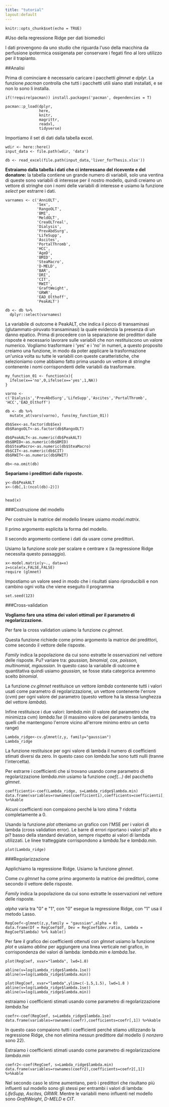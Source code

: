 ```yaml
---
title: "tutorial"
layout:default
---
```


```{r setup, include=FALSE}
knitr::opts_chunk$set(echo = TRUE)
```

#Uso della regressione Ridge per dati biomedici

I dati provengono da uno studio che riguarda l'uso della macchina da perfusione ipotermica ossigenata per conservare i fegati fino al loro utilizzo per il trapianto. 

##Analisi

Prima di cominciare è necessario caricare i pacchetti *glmnet* e *dplyr*. La funzione *pacman* controlla che tutti i pacchetti utili siano stati installati, e se non lo sono li installa.  

```{r,message=FALSE, warning=FALSE}
if(!require(pacman)) install.packages('pacman', dependencies = T)

pacman::p_load(dplyr,
               here,
               knitr,
               magrittr,
               readxl,
               tidyverse)
```

Importiamo il set di dati dalla tabella excel.

```{r,message=FALSE, warning=FALSE}
wdir <- here::here()
input_data <- file.path(wdir, 'data')

db <- read_excel(file.path(input_data,'liver_forThesis.xlsx'))
```

**Estraiamo dalla tabella i dati che ci interessano del ricevente e del donatore:**
la tabella contiene un grande numero di variabili, solo una ventina di queste sono variabili di interesse per il nostro modello, quindi creiamo un vettore di stringhe con i nomi delle variabili di interesse e usiamo la funzione *select* per estrarre i dati. 
```{r, message=FALSE, warning=FALSE}
varnames <- c('AnniOLT',
              'Sex',
              'RangoOLT',
              'BMI',
              'MeldOLT',
              'CreaOLTreal',
              'Dialysis',
              'PrevAbdSurg',
              'LifeSupp',
              'Ascites',
              'PortalThromb',
              'HCC',
              'AgeD',
              'BMID',
              'SteaMacro',
              'D-MELD',
              'BAR',
              'DRI',
              'CIT',
              'RWIT',
              'GraftWeight',
              'GRWR',
              'EAD_Olthoff',
              'PeakALT')

db <- db %>% 
  dplyr::select(varnames)
```

La variabile di outcome è PeakALT, che indica il picco di transaminasi (glutammato-piruvato transaminasi) la quale evidenzia la presenza di un danno epatico. 
Prima di procedere con la separazione dei predittori dalle risposte è necessario lavorare sulle variabili che non restituiscono un valore numerico. Vogliamo trasformare i 'yes' e i 'no' in numeri, a questo proposito creiamo una funzione, in modo da poter applicare la trasformazione un'unica volta su tutte le variabili con queste caratteristiche, che selezioniamo come abbiamo fatto prima usando un vettore di stringhe contenente i nomi corrispondenti delle variabili da trasformare. 

```{r,message=FALSE, warning=FALSE}
my_function_01 <- function(x){
  ifelse(x=='no',0,ifelse(x=='yes',1,NA))
}

varno <- c('Dialysis','PrevAbdSurg','LifeSupp','Ascites','PortalThromb', 'HCC','EAD_Olthoff')

db <- db %>% 
  mutate_at(vars(varno), funs(my_function_01))
```


```{r,message=FALSE, warning=FALSE}
db$Sex<-as.factor(db$Sex)
db$RangoOLT<-as.factor(db$RangoOLT)

db$PeakALT<-as.numeric(db$PeakALT)
db$BMID<-as.numeric(db$BMID)
db$SteaMacro<-as.numeric(db$SteaMacro)
db$CIT<-as.numeric(db$CIT)
db$RWIT<-as.numeric(db$RWIT)

db<-na.omit(db)
```

**Separiamo i predittori dalle risposte.** 
```{r, message=FALSE, warning=FALSE}
y<-db$PeakALT
x<-(db[,1:(ncol(db)-2)]) 
```

```{r}

head(x)
```

###Costruzione del modello

Per costruire la matrice del modello lineare usiamo *model.matrix*. 

Il primo argomento esplicita la forma del modello.

Il secondo argomento contiene i dati da usare come predittori. 

Usiamo la funzione *scale* per scalare e centrare x (la regressione Ridge necessita questo passaggio).

```{r,message=FALSE, warning=FALSE}
x<-model.matrix(y~., data=x)
z=scale(x,FALSE,FALSE)
require (glmnet)
```
Impostiamo un valore seed in modo che i risultati siano riproducibili
e non cambino ogni volta che viene eseguito il programma
```{r,message=FALSE, warning=FALSE}
set.seed(123)
```
###Cross-validation

**Vogliamo fare una stima dei valori ottimali per il parametro di regolarizzazione.**

Per fare la cross validation usiamo la funzione *cv.glmnet*. 

Questa funzione richiede come primo argomento la matrice dei predittori, come secondo il vettore delle risposte. 

*Family* indica la popolazione da cui sono estratte le osservazioni nel vettore delle risposte. 
Pu? variare tra: *gaussian, binomial, cox, poisson, multinomial, mgaussian*. In questo caso la variabile di outcome è quantitativa quindi usiamo *gaussian*, se fosse stata categorica avremmo scelto *binomial*. 

La funzione *cv.glmnet* restituisce un vettore *lambda* contenente tutti i valori usati come parametro di regolarizzazione, un vettore contenente l'errore (*cvm*) per ogni valore del parametro (questo vettore ha la stessa lunghezza del vettore *lambda*). 

Infine restituisce i due valori: *lambda.min* (il valore del parametro che minimizza cvm) *lambda.1se* (il massimo valore del parametro lambda, tra quelli che mantengono l'errore vicino all'errore minimo entro un certo range)

```{r,message=FALSE, warning=FALSE}
Lambda_ridge<-cv.glmnet(z,y, family="gaussian")
Lambda_ridge
```
La funzione restituisce per ogni valore di lambda il numero di coefficienti stimati diversi da zero. In questo caso con *lambda.1se* sono tutti nulli (tranne l'intercetta). 

Per estrarre i coefficienti che si trovano usando come parametro di regolarizzazione *lambda.min* usiamo la funzione *coef(...)* del pacchetto *glmnet*.

```{r,message=FALSE, warning=FALSE}
coefficienti<-coef(Lambda_ridge, s=Lambda_ridge$lambda.min)   
data.frame(variables=rownames(coefficienti),coefficients=coefficienti[,1]) %>%kable
```
Alcuni coefficienti non compaiono perché la loro stima ? ridotta completamente a 0. 

Usando la funzione *plot* otteniamo un grafico con l'MSE per i valori di lambda (cross validation error). Le barre di errori riportano i valori pi? alto e pi? basso della standard deviation, sempre rispetto ai valori di lambda utilizzati. Le linee tratteggiate corrispondono a *lambda.1se* e *lambda.min*. 
```{r,message=FALSE, warning=FALSE}
plot(Lambda_ridge)
```

###Regolarizzazione

Applichiamo la regressione Ridge. 
Usiamo la funzione *glmnet*. 

Come *cv.glmnet* ha come primo argomento la matrice dei predittori, come secondo il vettore delle risposte. 

*Family* indica la popolazione da cui sono estratte le osservazioni nel vettore delle risposte. 

*alpha* varia tra "0" e "1", con "0" esegue la regressione Ridge, con "1" usa il metodo Lasso.

```{r, message=FALSE, warning=FALSE}
RegCoef<-glmnet(z,y,family = "gaussian",alpha = 0)
data.frame(Df = RegCoef$df, Dev = RegCoef$dev.ratio, Lambda = RegCoef$lambda) %>% kable() 
```

Per fare il grafico dei coefficienti ottenuti con *glmnet* usiamo la funzione *plot* e usiamo *abline* per aggiungere una linea verticale nel grafico, in corrispondenza dei valori di lambda: *lambda.min* e *lambda.1se*.

```{r, message=FALSE, warning=FALSE}
plot(RegCoef, xvar="lambda", lwd=1.8)

abline(v=log(Lambda_ridge$lambda.1se))
abline(v=log(Lambda_ridge$lambda.min))
```

```{r,message=FALSE, warning=FALSE}
plot(RegCoef, xvar="lambda",ylim=c(-1.5,1.5), lwd=1.8 )
abline(v=log(Lambda_ridge$lambda.1se))
abline(v=log(Lambda_ridge$lambda.min))
```

estraiamo i coefficienti stimati usando come parametro di regolarizzazione *lambda.1se*

```{r,message=FALSE, warning=FALSE}
coefr<-coef(RegCoef, s=Lambda_ridge$lambda.1se)
data.frame(variables=rownames(coefr),coefficients=coefr[,1]) %>%kable

```
In questo caso compaiono tutti i coefficienti perché stiamo utilizzando la regressione Ridge, che non elimina nessun predittore dal modello (i *nonzero* sono 22).


Estraiamo i coefficienti stimati usando come parametro di regolarizzazione *lambda.min*

```{r,message=FALSE, warning=FALSE}
coefr2<-coef(RegCoef, s=Lambda_ridge$lambda.min)
data.frame(variables=rownames(coefr2),coefficients=coefr2[,1]) %>%kable
```

Nel secondo caso le stime aumentano, però i predittori che risultano più influenti sul modello sono gli stessi per entrambi i valori di lambda: *LifeSupp, Ascites, GRWR*.
Mentre le variabili meno influenti nel modello sono *GraftWeight*, *D-MELD* e *CIT*. 

